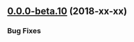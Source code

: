 <!--- Populate with changes relevant for the next release. -->
<!--- For the next release these are moved to `changelog.md`. -->

<a name="0.0.0-beta.10"></a>
## [0.0.0-beta.10](https://github.com/SchweizerischeBundesbahnen/scion-workbench/compare/0.0.0-beta.9...0.0.0-beta.10) (2018-xx-xx)

### Bug Fixes

